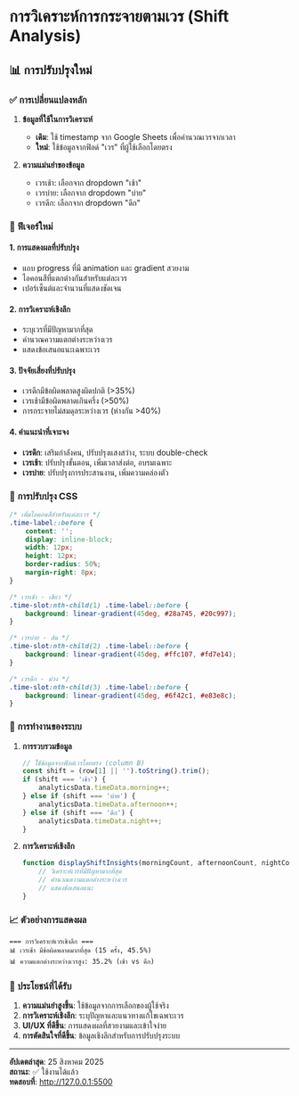 # การวิเคราะห์การกระจายตามเวร (Shift Analysis)

## 📊 การปรับปรุงใหม่

### ✅ **การเปลี่ยนแปลงหลัก**

1. **ข้อมูลที่ใช้ในการวิเคราะห์**
   - **เดิม**: ใช้ timestamp จาก Google Sheets เพื่อคำนวณเวรจากเวลา
   - **ใหม่**: ใช้ข้อมูลจากฟิลด์ "เวร" ที่ผู้ใช้เลือกโดยตรง

2. **ความแม่นยำของข้อมูล**
   - เวรเช้า: เลือกจาก dropdown "เช้า" 
   - เวรบ่าย: เลือกจาก dropdown "บ่าย"
   - เวรดึก: เลือกจาก dropdown "ดึก"

### 🎯 **ฟีเจอร์ใหม่**

#### 1. **การแสดงผลที่ปรับปรุง**
- แถบ progress ที่มี animation และ gradient สวยงาม
- ไอคอนสีที่แตกต่างกันสำหรับแต่ละเวร
- เปอร์เซ็นต์และจำนวนที่แสดงชัดเจน

#### 2. **การวิเคราะห์เชิงลึก**
- ระบุเวรที่มีปัญหามากที่สุด
- คำนวณความแตกต่างระหว่างเวร
- แสดงข้อเสนอแนะเฉพาะเวร

#### 3. **ปัจจัยเสี่ยงที่ปรับปรุง**
- เวรดึกมีข้อผิดพลาดสูงผิดปกติ (>35%)
- เวรเช้ามีข้อผิดพลาดเกินครึ่ง (>50%)
- การกระจายไม่สมดุลระหว่างเวร (ห่างกัน >40%)

#### 4. **คำแนะนำที่เจาะจง**
- **เวรดึก**: เสริมกำลังคน, ปรับปรุงแสงสว่าง, ระบบ double-check
- **เวรเช้า**: ปรับปรุงขั้นตอน, เพิ่มเวลาส่งต่อ, อบรมเฉพาะ
- **เวรบ่าย**: ปรับปรุงการประสานงาน, เพิ่มความคล่องตัว

### 🎨 **การปรับปรุง CSS**

```css
/* เพิ่มไอคอนสีสำหรับแต่ละเวร */
.time-label::before {
    content: '';
    display: inline-block;
    width: 12px;
    height: 12px;
    border-radius: 50%;
    margin-right: 8px;
}

/* เวรเช้า - เขียว */
.time-slot:nth-child(1) .time-label::before {
    background: linear-gradient(45deg, #28a745, #20c997);
}

/* เวรบ่าย - ส้ม */
.time-slot:nth-child(2) .time-label::before {
    background: linear-gradient(45deg, #ffc107, #fd7e14);
}

/* เวรดึก - ม่วง */
.time-slot:nth-child(3) .time-label::before {
    background: linear-gradient(45deg, #6f42c1, #e83e8c);
}
```

### 🔧 **การทำงานของระบบ**

1. **การรวบรวมข้อมูล**
   ```javascript
   // ใช้ข้อมูลจากฟิลด์เวรโดยตรง (column B)
   const shift = (row[1] || '').toString().trim();
   if (shift === 'เช้า') {
       analyticsData.timeData.morning++;
   } else if (shift === 'บ่าย') {
       analyticsData.timeData.afternoon++;
   } else if (shift === 'ดึก') {
       analyticsData.timeData.night++;
   }
   ```

2. **การวิเคราะห์เชิงลึก**
   ```javascript
   function displayShiftInsights(morningCount, afternoonCount, nightCount, totalCount) {
       // วิเคราะห์เวรที่มีปัญหามากที่สุด
       // คำนวณความแตกต่างระหว่างเวร
       // แสดงข้อเสนอแนะ
   }
   ```

### 📈 **ตัวอย่างการแสดงผล**

```
=== การวิเคราะห์เวรเชิงลึก ===
📊 เวรเช้า มีข้อผิดพลาดมากที่สุด (15 ครั้ง, 45.5%)
📊 ความแตกต่างระหว่างเวรสูง: 35.2% (เช้า vs ดึก)
```

### 🚀 **ประโยชน์ที่ได้รับ**

1. **ความแม่นยำสูงขึ้น**: ใช้ข้อมูลจากการเลือกของผู้ใช้จริง
2. **การวิเคราะห์เชิงลึก**: ระบุปัญหาและแนวทางแก้ไขเฉพาะเวร
3. **UI/UX ที่ดีขึ้น**: การแสดงผลที่สวยงามและเข้าใจง่าย
4. **การตัดสินใจที่ดีขึ้น**: ข้อมูลเชิงลึกสำหรับการปรับปรุงระบบ

---

**อัปเดตล่าสุด**: 25 สิงหาคม 2025  
**สถานะ**: ✅ ใช้งานได้แล้ว  
**ทดสอบที่**: http://127.0.0.1:5500
